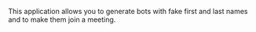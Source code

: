 This application allows you to generate bots with fake first and last names and to make them join a meeting.
